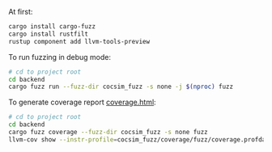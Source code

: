 At first:

```bash
cargo install cargo-fuzz
cargo install rustfilt
rustup component add llvm-tools-preview
```

To run fuzzing in debug mode:

```bash
# cd to project root
cd backend
cargo fuzz run --fuzz-dir cocsim_fuzz -s none -j $(nproc) fuzz
```

To generate coverage report [coverage.html](../coverage.html):

```bash
# cd to project root
cd backend
cargo fuzz coverage --fuzz-dir cocsim_fuzz -s none fuzz
llvm-cov show --instr-profile=cocsim_fuzz/coverage/fuzz/coverage.profdata target/*/coverage/*/release/fuzz --name-regex "cocsim" --Xdemangler=rustfilt --use-color | aha > coverage.html
```
